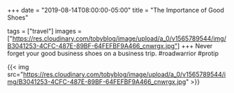 +++
date = "2019-08-14T08:00:00-05:00"
title = "The Importance of Good Shoes"

tags = ["travel"]
images = ["https://res.cloudinary.com/tobyblog/image/upload/a_0/v1565789544/img/B3041253-4CFC-487E-89BF-64FEFBF9A466_cnwrgx.jpg"]
+++
Never forget your good business shoes on a business trip. #roadwarrior #protip

{{< img src="https://res.cloudinary.com/tobyblog/image/upload/a_0/v1565789544/img/B3041253-4CFC-487E-89BF-64FEFBF9A466_cnwrgx.jpg" >}}
